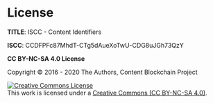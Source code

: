 # License

**TITLE**: ISCC - Content Identifiers

**ISCC**: CCDFPFc87MhdT-CTg5dAueXoTwU-CDG8uJGh73QzY

**CC BY-NC-SA 4.0 License**

Copyright &copy; 2016 - 2020 The Authors, Content Blockchain Project

<a rel="license" href="http://creativecommons.org/licenses/by-nc-sa/4.0/"><img alt="Creative Commons License" style="border-width:0" src="https://i.creativecommons.org/l/by-nc-sa/4.0/88x31.png" /></a><br />This work is licensed under a <a rel="license" href="http://creativecommons.org/licenses/by-nc-sa/4.0/">Creative Commons (CC BY-NC-SA 4.0)</a>.
